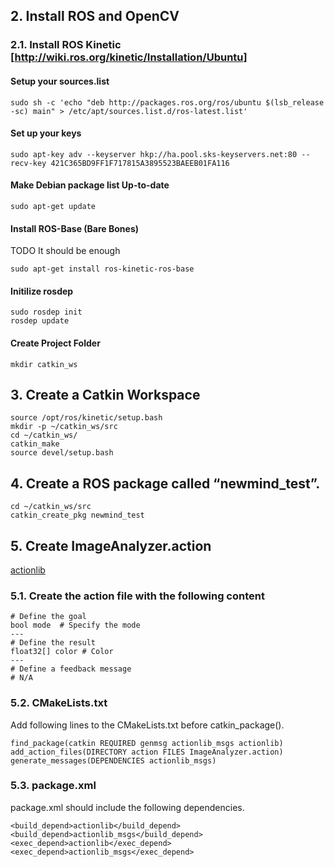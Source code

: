 ## 2. Install ROS and OpenCV

### 2.1. Install ROS Kinetic  [http://wiki.ros.org/kinetic/Installation/Ubuntu]

#### Setup your sources.list
```
sudo sh -c 'echo "deb http://packages.ros.org/ros/ubuntu $(lsb_release -sc) main" > /etc/apt/sources.list.d/ros-latest.list'
```

#### Set up your keys
```
sudo apt-key adv --keyserver hkp://ha.pool.sks-keyservers.net:80 --recv-key 421C365BD9FF1F717815A3895523BAEEB01FA116
```

#### Make Debian package list Up-to-date 
```
sudo apt-get update
```

#### Install ROS-Base (Bare Bones)
TODO
It should be enough
```
sudo apt-get install ros-kinetic-ros-base
```

#### Initilize rosdep

```
sudo rosdep init
rosdep update
```

#### Create Project Folder
```
mkdir catkin_ws
```

## 3. Create a Catkin Workspace
```
source /opt/ros/kinetic/setup.bash
mkdir -p ~/catkin_ws/src
cd ~/catkin_ws/
catkin_make
source devel/setup.bash
```

## 4. Create a ROS package called “newmind_test”.

```
cd ~/catkin_ws/src
catkin_create_pkg newmind_test
```


## 5. Create ImageAnalyzer.action
[actionlib](http://wiki.ros.org/actionlib)
### 5.1. Create the action file with the following content
```
# Define the goal
bool mode  # Specify the mode
---
# Define the result
float32[] color # Color
---
# Define a feedback message
# N/A
```

### 5.2. CMakeLists.txt
Add following lines to the CMakeLists.txt before catkin_package().
```
find_package(catkin REQUIRED genmsg actionlib_msgs actionlib)
add_action_files(DIRECTORY action FILES ImageAnalyzer.action)
generate_messages(DEPENDENCIES actionlib_msgs)
```

### 5.3. package.xml

package.xml should include the following dependencies.

```
<build_depend>actionlib</build_depend>
<build_depend>actionlib_msgs</build_depend>
<exec_depend>actionlib</exec_depend>
<exec_depend>actionlib_msgs</exec_depend>
```